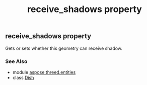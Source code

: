 ﻿---
title: receive_shadows property
second_title: Aspose.3D for Python via .NET API References
description: 
type: docs
weight: 190
url: /python-net/aspose.threed.entities/dish/receive_shadows/
is_root: false
---

## receive_shadows property


Gets or sets whether this geometry can receive shadow.

### See Also
* module [aspose.threed.entities](../../)
* class [Dish](/3d/python-net/aspose.threed.entities/dish)

